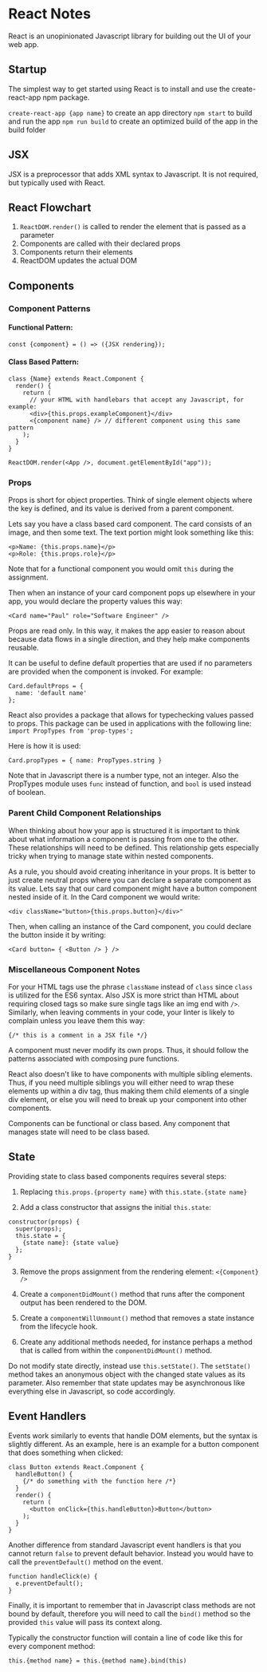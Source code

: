 # React Notes

React is an unopinionated Javascript library for building out the UI of your web app.

## Startup

The simplest way to get started using React is to install and use the create-react-app npm package.

`create-react-app {app name}` to create an app directory
`npm start` to build and run the app
`npm run build` to create an optimized build of the app in the build folder

## JSX

JSX is a preprocessor that adds XML syntax to Javascript. It is not required, but typically used with React.

## React Flowchart

1. `ReactDOM.render()` is called to render the element that is passed as a parameter
2. Components are called with their declared props
3. Components return their elements
4. ReactDOM updates the actual DOM

## Components

### Component Patterns

#### Functional Pattern:

`const {component} = () => ({JSX rendering});`

#### Class Based Pattern:

```
class {Name} extends React.Component {
  render() {
    return (
      // your HTML with handlebars that accept any Javascript, for example:
      <div>{this.props.exampleComponent}</div>
      <{component name} /> // different component using this same pattern
    );
  }
}

ReactDOM.render(<App />, document.getElementById("app"));

```

### Props

Props is short for object properties. Think of single element objects where the key is defined, and its value is derived from a parent component.

Lets say you have a class based card component. The card consists of an image, and then some text. The text portion might look something like this:

```
<p>Name: {this.props.name}</p>
<p>Role: {this.props.role}</p>
```

Note that for a functional component you would omit `this` during the assignment.

Then when an instance of your card component pops up elsewhere in your app, you would declare the property values this way:

`<Card name="Paul" role="Software Engineer" />`

Props are read only. In this way, it makes the app easier to reason about because data flows in a single direction, and they help make components reusable.

It can be useful to define default properties that are used if no parameters are provided when the component is invoked. For example:

```
Card.defaultProps = {
  name: 'default name'
};
```

React also provides a package that allows for typechecking values passed to props. This package can be used in applications with the following line: `import PropTypes from 'prop-types';`

Here is how it is used:

`Card.propTypes = { name: PropTypes.string }`

Note that in Javascript there is a number type, not an integer. Also the PropTypes module uses `func` instead of function, and `bool` is used instead of boolean.

### Parent Child Component Relationships

When thinking about how your app is structured it is important to think about what information a component is passing from one to the other. These relationships will need to be defined. This relationship gets especially tricky when trying to manage state within nested components.

As a rule, you should avoid creating inheritance in your props. It is better to just create neutral props where you can declare a separate component as its value. Lets say that our card component might have a button component nested inside of it. In the Card component we would write:

`<div className="button>{this.props.button}</div>"`

Then, when calling an instance of the Card component, you could declare the button inside it by writing:

`<Card button= { <Button /> } />`

### Miscellaneous Component Notes

For your HTML tags use the phrase `className` instead of `class` since `class` is utilized for the ES6 syntax. Also JSX is more strict than HTML about requiring closed tags so make sure single tags like an img end with `/>`. Similarly, when leaving comments in your code, your linter is likely to complain unless you leave them this way:

`{/* this is a comment in a JSX file */}`

A component must never modify its own props. Thus, it should follow the patterns associated with composing pure functions.

React also doesn't like to have components with multiple sibling elements. Thus, if you need multiple siblings you will either need to wrap these elements up within a div tag, thus making them child elements of a single div element, or else you will need to break up your component into other components.

Components can be functional or class based. Any component that manages state will need to be class based.

## State

Providing state to class based components requires several steps:

1. Replacing `this.props.{property name}` with `this.state.{state name}`

2. Add a class constructor that assigns the initial `this.state`:

```
constructor(props) {
  super(props);
  this.state = {
    {state name}: {state value}
  };
}
```

3. Remove the props assignment from the rendering element: `<{Component} />`

4. Create a `componentDidMount()` method that runs after the component output has been rendered to the DOM.

5. Create a `componentWillUnmount()` method that removes a state instance from the lifecycle hook.

6. Create any additional methods needed, for instance perhaps a method that is called from within the `componentDidMount()` method.

Do not modify state directly, instead use `this.setState()`. The `setState()` method takes an anonymous object with the changed state values as its parameter. Also remember that state updates may be asynchronous like everything else in Javascript, so code accordingly.

## Event Handlers

Events work similarly to events that handle DOM elements, but the syntax is slightly different. As an example, here is an example for a button component that does something when clicked:

```
class Button extends React.Component {
  handleButton() {
    {/* do something with the function here /*}
  }
  render() {
    return (
      <button onClick={this.handleButton}>Button</button>
    );
  }
}
```

Another difference from standard Javascript event handlers is that you cannot return `false` to prevent default behavior. Instead you would have to call the `preventDefault()` method on the event.

```
function handleClick(e) {
  e.preventDefault();
}
```

Finally, it is important to remember that in Javascript class methods are not bound by default, therefore you will need to call the `bind()` method so the provided `this` value will pass its context along.

Typically the constructor function will contain a line of code like this for every component method:

`this.{method name} = this.{method name}.bind(this)`
